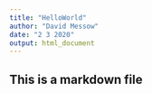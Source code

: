 ```yaml
---
title: "HelloWorld"
author: "David Messow"
date: "2 3 2020"
output: html_document
---
```


## This is a markdown file
